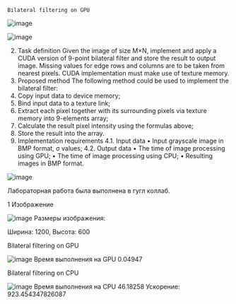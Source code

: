 `Bilateral filtering on GPU`

![image](https://github.com/sat4h/labs/assets/146749026/58d94530-6748-4554-ac37-74f274e728ad)

![image](https://github.com/sat4h/labs/assets/146749026/e0ee5082-b054-4b4a-b59b-b45ea566ec77)

  2. Task definition
Given the image of size M×N, implement and apply a CUDA version of 9-point bilateral filter and store the
result to output image. Missing values for edge rows and columns are to be taken from nearest pixels. CUDA
implementation must make use of texture memory.
   3. Proposed method
The following method could be used to implement the bilateral filter:
1. Copy input data to device memory;
2. Bind input data to a texture link;
3. Extract each pixel together with its surrounding pixels via texture memory into 9-elements array;
4. Calculate the result pixel intensity using the formulas above;
5. Store the result into the array.
4. Implementation requirements
4.1. Input data
• Input grayscale image in BMP format, σ values;
4.2. Output data
• The time of image processing using GPU;
• The time of image processing using СPU;
• Resulting images in BMP format.

![image](https://github.com/sat4h/labs/assets/146749026/7118be51-b4c0-464f-a055-ffb4f5ffad22)

Лабораторная работа была выполнена в гугл коллаб.

1 Изображение 

![image](https://github.com/sat4h/labs/assets/146749026/6ad82b74-cdec-4324-9e0b-7565945176a3)
Размеры изображения:

Ширина: 1200, Высота: 600

Bilateral filtering on GPU

![image](https://github.com/sat4h/labs/assets/146749026/b7d3c7bd-18ee-4fee-9e50-033cfb1b92cc)
Время выполнения на GPU 0.04947

Bilateral filtering on CPU

![image](https://github.com/sat4h/labs/assets/146749026/c7ce6761-2893-4c73-904a-7226b73ec425)
Время выполнения на CPU 46.18258
Ускорение:  923.454347826087
